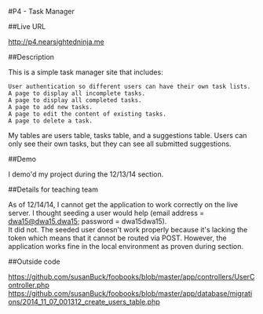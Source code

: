 #P4 - Task Manager

##Live URL

http://p4.nearsightedninja.me

##Description

This is a simple task manager site that includes:

    User authentication so different users can have their own task lists.
    A page to display all incomplete tasks.
    A page to display all completed tasks.
    A page to add new tasks.
    A page to edit the content of existing tasks.
    A page to delete a task.

My tables are users table, tasks table, and a suggestions table.
Users can only see their own tasks, but they can see all submitted suggestions.

##Demo

I demo'd my project during the 12/13/14 section. 

##Details for teaching team

As of 12/14/14, I cannot get the application to work correctly on the live server. 
I thought seeding a user would help (email address = dwa15@dwa15.dwa15; password = dwa15dwa15).  
It did not.  The seeded user doesn't work properly because it's lacking the token which means that it
cannot be routed via POST.  However, the application works fine in the local environment as proven during section.

##Outside code

https://github.com/susanBuck/foobooks/blob/master/app/controllers/UserController.php
https://github.com/susanBuck/foobooks/blob/master/app/database/migrations/2014_11_07_001312_create_users_table.php